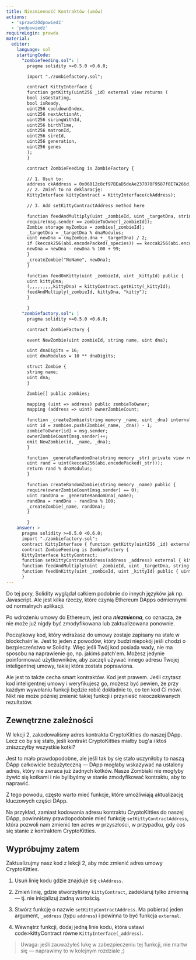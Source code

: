 ```yaml
---
title: Niezmienność Kontraktów (umów)
actions:
  - 'sprawdźOdpowiedź'
  - 'podpowiedź'
requireLogin: prawda
material:
  editor:
    language: sol
    startingCode:
      "zombiefeeding.sol": |
        pragma solidity >=0.5.0 <0.6.0;

        import "./zombiefactory.sol";

        contract KittyInterface {
        function getKitty(uint256 _id) external view returns (
        bool isGestating,
        bool isReady,
        uint256 cooldownIndex,
        uint256 nextActionAt,
        uint256 siringWithId,
        uint256 birthTime,
        uint256 matronId,
        uint256 sireId,
        uint256 generation,
        uint256 genes
        );
        }

        contract ZombieFeeding is ZombieFactory {

        // 1. Usuń to:
        address ckAddress = 0x06012c8cf97BEaD5deAe237070F9587f8E7A266d;
        // 2. Zmień to na deklarację:
        KittyInterface kittyContract = KittyInterface(ckAddress);

        // 3. Add setKittyContractAddress method here

        function feedAndMultiply(uint _zombieId, uint _targetDna, string memory _species) public {
        require(msg.sender == zombieToOwner[_zombieId]);
        Zombie storage myZombie = zombies[_zombieId];
        _targetDna = _targetDna % dnaModulus;
        uint newDna = (myZombie.dna + _targetDna) / 2;
        if (keccak256(abi.encodePacked(_species)) == keccak256(abi.encodePacked("kitty"))) {
        newDna = newDna - newDna % 100 + 99;
        }
        _createZombie("NoName", newDna);
        }

        function feedOnKitty(uint _zombieId, uint _kittyId) public {
        uint kittyDna;
        (,,,,,,,,,kittyDna) = kittyContract.getKitty(_kittyId);
        feedAndMultiply(_zombieId, kittyDna, "kitty");
        }

        }
      "zombiefactory.sol": |
        pragma solidity >=0.5.0 <0.6.0;

        contract ZombieFactory {

        event NewZombie(uint zombieId, string name, uint dna);

        uint dnaDigits = 16;
        uint dnaModulus = 10 ** dnaDigits;

        struct Zombie {
        string name;
        uint dna;
        }

        Zombie[] public zombies;

        mapping (uint => address) public zombieToOwner;
        mapping (address => uint) ownerZombieCount;

        function _createZombie(string memory _name, uint _dna) internal {
        uint id = zombies.push(Zombie(_name, _dna)) - 1;
        zombieToOwner[id] = msg.sender;
        ownerZombieCount[msg.sender]++;
        emit NewZombie(id, _name, _dna);
        }

        function _generateRandomDna(string memory _str) private view returns (uint) {
        uint rand = uint(keccak256(abi.encodePacked(_str)));
        return rand % dnaModulus;
        }

        function createRandomZombie(string memory _name) public {
        require(ownerZombieCount[msg.sender] == 0);
        uint randDna = _generateRandomDna(_name);
        randDna = randDna - randDna % 100;
        _createZombie(_name, randDna);
        }

        }
    answer: >
      pragma solidity >=0.5.0 <0.6.0;
      import "./zombiefactory.sol";
      contract KittyInterface { function getKitty(uint256 _id) external view returns ( bool isGestating, bool isReady, uint256 cooldownIndex, uint256 nextActionAt, uint256 siringWithId, uint256 birthTime, uint256 matronId, uint256 sireId, uint256 generation, uint256 genes ); }
      contract ZombieFeeding is ZombieFactory {
      KittyInterface kittyContract;
      function setKittyContractAddress(address _address) external { kittyContract = KittyInterface(_address); }
      function feedAndMultiply(uint _zombieId, uint _targetDna, string memory _species) public { require(msg.sender == zombieToOwner[_zombieId]); Zombie storage myZombie = zombies[_zombieId]; _targetDna = _targetDna % dnaModulus; uint newDna = (myZombie.dna + _targetDna) / 2; if (keccak256(abi.encodePacked(_species)) == keccak256(abi.encodePacked("kitty"))) { newDna = newDna - newDna % 100 + 99; } _createZombie("NoName", newDna); }
      function feedOnKitty(uint _zombieId, uint _kittyId) public { uint kittyDna; (,,,,,,,,,kittyDna) = kittyContract.getKitty(_kittyId); feedAndMultiply(_zombieId, kittyDna, "kitty"); }
      }
---
```


Do tej pory, Solidity wyglądał całkiem podobnie do innych języków jak np. Javascript. Ale jest kilka rzeczy, które czynią Ethereum DApps odmiennymi od normalnych aplikacji.

Po wdrożeniu umowy do Ethereum, jest ona ***niezmienna***, co oznacza, że nie może już nigdy być zmodyfikowana lub zaktualizowana ponownie.

Początkowy kod, który wdrażasz do umowy zostaje zapisany na stałe w blockchain'ie. Jest to jeden z powodów, który budzi niepokój jeśli chodzi o bezpieczeństwo w Solidity. Więc jeśli Twój kod posiada wady, nie ma sposobu na naprawienie go, np. jakimś patch'em. Możesz jedynie poinformować użytkowników, aby zaczęli używać innego adresu Twojej inteligentnej umowy, takiej która została poprawiona.

Ale jest to także cecha smart kontraktów. Kod jest prawem. Jeśli czytasz kod inteligentnej umowy i weryfikujesz go, możesz być pewien, że przy każdym wywołaniu funkcji będzie robić dokładnie to, co ten kod Ci mówi. Nikt nie może później zmienić takiej funkcji i przynieść nieoczekiwanych rezultatów.

## Zewnętrzne zależności

W lekcji 2, zakodowaliśmy adres kontraktu CryptoKitties do naszej DApp. Lecz co by się stało, jeśli kontrakt CryptoKitties miałby bug'a i ktoś zniszczyłby wszystkie kotki?

Jest to mało prawdopodobne, ale jeśli tak by się stało uczyniłoby to naszą DApp całkowicie bezużyteczną — DApp mogłaby wskazywać na ustalony adres, który nie zwraca już żadnych kotków. Nasze Zombiaki nie mogłyby żywić się kotkami i nie bylibyśmy w stanie zmodyfikować kontraktu, aby to naprawić.

Z tego powodu, często warto mieć funkcje, które umożliwiają aktualizację kluczowych części DApp.

Na przykład, zamiast kodowania adresu kontraktu CryptoKitties do naszej DApp, powinniśmy prawdopodobnie mieć funkcję `setKittyContractAddress`, która pozwoli nam zmienić ten adres w przyszłości, w przypadku, gdy coś się stanie z kontraktem CryptoKitties.

## Wypróbujmy zatem

Zaktualizujmy nasz kod z lekcji 2, aby móc zmienić adres umowy CryptoKitties.

1. Usuń linię kodu gdzie znajduje się `ckAddress`.

2. Zmień linię, gdzie stworzyliśmy `kittyContract`, zadeklaruj tylko zmienną — tj. nie inicjalizuj żadną wartością.

3. Stwórz funkcję o nazwie `setKittyContractAddress`. Ma pobierać jeden argument, `_address` (typu `address`) i powinna to być funkcja `external`.

4. Wewnątrz funkcji, dodaj jedną linie kodu, która ustawi code>kittyContract</code> równe `KittyInterface(_address)`.

> Uwaga: jeśli zauważyłeś lukę w zabezpieczeniu tej funkcji, nie martw się — naprawimy to w kolejnym rozdziale ;)